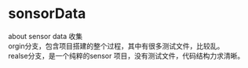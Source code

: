 # sonsorData
about sensor data 收集<br>
orgin分支，包含项目搭建的整个过程，其中有很多测试文件，比较乱。<br>
realse分支，是一个纯粹的sensor 项目，没有测试文件，代码结构力求清晰。
